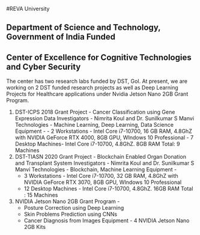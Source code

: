 
#REVA University
## Department of Science and Technology, Government of India Funded
## Center of Excellence for Cognitive Technologies and Cyber Security

The center has two research labs funded by DST, GoI. 
At present, we are working on 2 DST funded research projects as well as Deep Learning Projects for Healthcare applications under Nvidia Jetson Nano 2GB Grant Program.

1. DST-ICPS 2018 Grant Project - Cancer Classification using Gene Expression Data
      Investigators - Nimrita Koul and Dr. Sunilkumar S Manvi
      Technologies - Machine Learning, Deep Learning, Data Science
      Equipment - 
        - 2 Workstations - Intel Core i7-10700, 16 GB RAM, 4.8GhZ with NVIDIA GeForce RTX 4000, 8GB GPU, WIndows 10 Professional
        - 7 Desktop Machines- Intel Core i7-10700, 4.8GhZ. 8GB RAM
        Total:  9 Machines
2. DST-TIASN 2020 Grant Project - Blockchain Enabled Organ Donation and Transplant System
      Investigators - Nimrita Koul and Dr. Sunilkumar S Manvi
      Technologies - Blockchain, Machine Learning
      Equipment - 
      - 3 Workstations - Intel Core i7-10700, 32 GB RAM, 4.8GhZ with NVIDIA GeForce RTX 3070,  8GB GPU, WIndows 10 Professional
      - 12 Desktop Machines - Intel Core i7-10700, 4.8GhZ. 16GB RAM
      Total : 15 Machines
3. NVIDIA Jetson Nano 2GB Grant Program -
    - Posture Correction using Deep Learning
    - Skin Problems Prediction using CNNs
    - Cancer Diagnosis from Images
    Equipment - 4 NVIDIA Jetson Nano 2GB Kits


